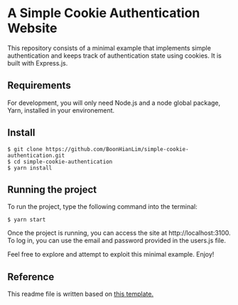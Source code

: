 # A Simple Cookie Authentication Website

This repository consists of a minimal example that implements simple authentication and keeps track of authentication state using cookies. It is built with Express.js.

## Requirements

For development, you will only need Node.js and a node global package, Yarn, installed in your environement.

## Install

    $ git clone https://github.com/BoonHianLim/simple-cookie-authentication.git
    $ cd simple-cookie-authentication
    $ yarn install

## Running the project

To run the project, type the following command into the terminal:

    $ yarn start

Once the project is running, you can access the site at http://localhost:3100. To log in, you can use the email and password provided in the users.js file. 

Feel free to explore and attempt to exploit this minimal example. Enjoy!

## Reference

This readme file is written based on [this template.](https://gist.github.com/Igormandello/57d57ee9a9f32a5414009cbe191db432)
